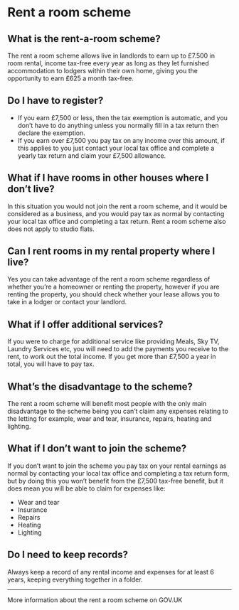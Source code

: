 Rent a room scheme
==================

What is the rent-a-room scheme?
-------------------------------
The rent a room scheme allows live in landlords to earn up to £7.500 in room
rental, income tax-free every year as long as they let furnished accommodation
to lodgers within their own home, giving you the opportunity to earn £625 a
month tax-free.

Do I have to register?
----------------------
* If you earn £7,500 or less, then the tax exemption is automatic, and you don’t have to do anything unless you normally fill in a tax return then declare the exemption.
* If you earn over £7,500 you pay tax on any income over this amount, if this applies to you just contact your local tax office and complete a yearly tax return and claim your £7,500 allowance.

What if I have rooms in other houses where I don’t live?
--------------------------------------------------------
In this situation you would not join the rent a room scheme, and it would be
considered as a business, and you would pay tax as normal by contacting your
local tax office and completing a tax return. Rent a room scheme also does not
apply to studio flats.

Can I rent rooms in my rental property where I live?
----------------------------------------------------
Yes you can take advantage of the rent a room scheme regardless of whether
you’re a homeowner or renting the property, however if you are renting the
property, you should check whether your lease allows you to take in a lodger or
contact your landlord.

What if I offer additional services?
------------------------------------
If you were to charge for additional service like providing Meals, Sky TV,
Laundry Services etc, you will need to add the payments you receive to the rent,
to work out the total income. If you get more than £7,500 a year in total, you
will have to pay tax.

What’s the disadvantage to the scheme?
--------------------------------------
The rent a room scheme will benefit most people with the only main disadvantage
to the scheme being you can’t claim any expenses relating to the letting for
example, wear and tear, insurance, repairs, heating and lighting.

What if I don’t want to join the scheme?
----------------------------------------
If you don’t want to join the scheme you pay tax on your rental earnings as
normal by contacting your local tax office and completing a tax return form, but
by doing this you won’t benefit from the £7,500 tax-free benefit, but it does
mean you will be able to claim for expenses like:

* Wear and tear
* Insurance
* Repairs
* Heating
* Lighting

Do I need to keep records?
--------------------------
Always keep a record of any rental income and expenses for at least 6 years,
keeping everything together in a folder.

---
More information about the rent a room scheme on GOV.UK

